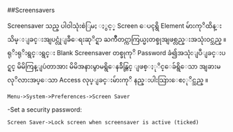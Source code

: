 ##Screensavers



Screensaver သည္ ပါဝါသုံးစဲြမႈ  ႏွင့္ Screen ေပၚရွိ Element မ်ားကုိထိန္းသိမ္းျခင္းအျပင္လုံျခဳေရးဆုိင္ရာ ႀကိဳတင္ကာကြယ္မႈတစ္ခုအျဖစ္လည္းအသုံးဝင္သည္ ။
ရုိးရုိးရွင္းရွင္း Blank Screensaver တစ္ခုကုိ Password ခံ၍အသုံးျပဳျခင္းပင္ရင္ မိမိကြန္ျပဴတာအား မိမိအနားမွာမရွိေနခ်ိန္တြင္ 
ျဖစ္ႏုိင္ေခ်ရွိေသာ အျခားမလုိလားအပ္ေသာ  Access လုပ္ျခင္းမ်ားကုိ နည္းပါးသြားေစႏုိင္သည္ ။



	Menu->System->Preferences->Screen Saver


-Set a security password:


	Screen Saver->Lock screen when screensaver is active (ticked)
